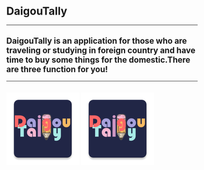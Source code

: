 # DaigouTally
---------------------------------------
## DaigouTally is an application for those who are traveling or studying in foreign country and have time to buy some things for the domestic.There are three function for you!  
----------------------------------------
[![](/app/src/main/res/mipmap-xxxhdpi/ic_launcher.png "Click here to see demo!")][demo]
[![](/app/src/main/res/mipmap-xxxhdpi/ic_launcher.png "我的知乎，欢迎关注")][zhihu]
---------------------------------------

[demo]:https://zhuanlan.zhihu.com/p/36835443 "demo"
[zhihu]:https://zhuanlan.zhihu.com/p/36835443 "我的知乎，欢迎关注"
